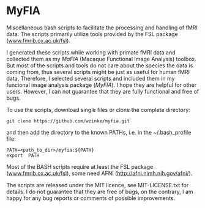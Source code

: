 MyFIA
=====

Miscellaneous bash scripts to facilitate the processing and handling of fMRI data. The scripts primarily utilize tools provided by the FSL package (www.fmrib.ox.ac.uk/fsl).

I generated these scripts while working with primate fMRI data and collected them as my *MaFIA* (Macaque Functional Image Analysis) toolbox. But most of the scripts and tools do not care about the species the data is coming from, thus several scripts might be just as useful for human fMRI data. Therefore, I selected several scripts and included them in my funcional image analysis package (*MyFIA*). I hope they are helpful for other users. However, I can not guarantee that they are fully functional and free of bugs.

To use the scripts, download single files or clone the complete directory:

    git clone https://github.com/wzinke/myfia.git

and then add the directory to the known PATHs, i.e. in the ~/.bash_profile file:

    PATH=<path_to_dir>/myfia:${PATH}
    export  PATH

Most of the BASH scripts require at least the FSL package (www.fmrib.ox.ac.uk/fsl), some need AFNI (http://afni.nimh.nih.gov/afni/).

The scripts are released under the MIT licence, see MIT-LICENSE.txt for details. I do not guarantee that they are free of bugs, on the contrary, I am happy for any bug reports or comments of possible improvements.

